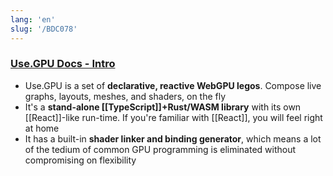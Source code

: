 ```yaml
---
lang: 'en'
slug: '/BDC078'
---
```


### [Use.GPU Docs - Intro](https://usegpu.live/)

- Use.GPU is a set of **declarative, reactive WebGPU legos**. Compose live graphs, layouts, meshes, and shaders, on the fly
- It's a **stand-alone [[TypeScript]]+Rust/WASM library** with its own [[React]]-like run-time. If you're familiar with [[React]], you will feel right at home
- It has a built-in **shader linker and binding generator**, which means a lot of the tedium of common GPU programming is eliminated without compromising on flexibility
